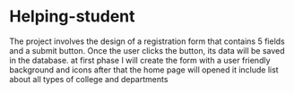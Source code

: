 # Helping-student
The project involves the design of a registration form that  contains 5 fields and a submit button. Once the user  clicks the button, its data will be saved in the database. at first phase I will create the form with a user friendly background and icons after that the home page will opened it include list about all types of college and departments
